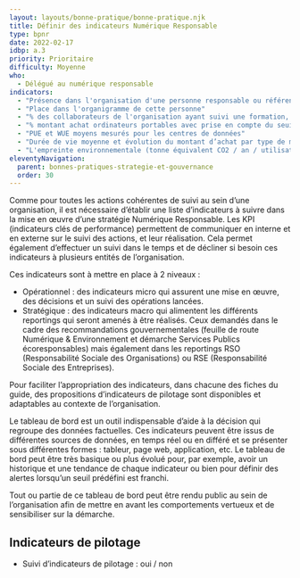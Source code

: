 ```yaml
---
layout: layouts/bonne-pratique/bonne-pratique.njk
title: Définir des indicateurs Numérique Responsable 
type: bpnr
date: 2022-02-17
idbp: a.3
priority: Prioritaire
difficulty: Moyenne 
who:
  - Délégué au numérique responsable
indicators:
  - "Présence dans l'organisation d'une personne responsable ou référente numérique responsable : oui / non"
  - "Place dans l'organigramme de cette personne"
  - "% des collaborateurs de l'organisation ayant suivi une formation, une sensibilisation ou un MOOC sur les impacts environnementaux du numérique et les moyens d’agir"
  - "% montant achat ordinateurs portables avec prise en compte du seuil de l’indice de réparabilité / nombre total"
  - "PUE et WUE moyens mesurés pour les centres de données"
  - "Durée de vie moyenne et évolution du montant d’achat par type de matériel"
  - "L'empreinte environnementale (tonne équivalent CO2 / an / utilisateur)"
eleventyNavigation:
  parent: bonnes-pratiques-strategie-et-gouvernance
  order: 30
---
```


Comme pour toutes les actions cohérentes de suivi au sein d’une organisation, il est nécessaire d’établir une liste d’indicateurs à suivre dans la mise en œuvre d’une stratégie Numérique Responsable. Les KPI (indicateurs clés de performance) permettent de communiquer en interne et en externe sur le suivi des actions, et leur réalisation. Cela permet également d’effectuer un suivi dans le temps et de décliner si besoin ces indicateurs à plusieurs entités de l’organisation. 

Ces indicateurs sont à mettre en place à 2 niveaux :
* Opérationnel : des indicateurs micro qui assurent une mise en œuvre, des décisions et un suivi des opérations lancées.
* Stratégique : des indicateurs macro qui alimentent les différents reportings qui seront amenés à être réalisés. Ceux demandés dans le cadre des recommandations gouvernementales (feuille de route Numérique & Environnement et démarche Services Publics écoresponsables) mais également dans les reportings RSO (Responsabilité Sociale des Organisations) ou RSE (Responsabilité Sociale des Entreprises).

Pour faciliter l’appropriation des indicateurs, dans chacune des fiches du guide, des propositions d’indicateurs de pilotage sont disponibles et adaptables au contexte de l’organisation.

Le tableau de bord est un outil indispensable d’aide à la décision qui regroupe des données factuelles. Ces indicateurs peuvent être issus de différentes sources de données, en temps réel ou en différé et se présenter sous différentes formes : tableur, page web, application, etc. Le tableau de bord peut être très basique ou plus évolué pour, par exemple, avoir un historique et une tendance de chaque indicateur ou bien pour définir des alertes lorsqu’un seuil prédéfini est franchi.

Tout ou partie de ce tableau de bord peut être rendu public au sein de l’organisation afin de mettre en avant les comportements vertueux et de sensibiliser sur la démarche.

## Indicateurs de pilotage

*	Suivi d’indicateurs de pilotage : oui / non
